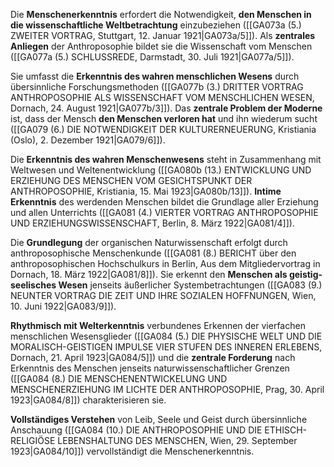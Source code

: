 
Die **Menschenerkenntnis** erfordert die Notwendigkeit, **den Menschen in die wissenschaftliche Weltbetrachtung** einzubeziehen ([[GA073a (5.) ZWEITER VORTRAG, Stuttgart, 12. Januar 1921|GA073a/5]]). Als **zentrales Anliegen** der Anthroposophie bildet sie die Wissenschaft vom Menschen ([[GA077a (5.) SCHLUSSREDE, Darmstadt, 30. Juli 1921|GA077a/5]]).

Sie umfasst die **Erkenntnis des wahren menschlichen Wesens** durch übersinnliche Forschungsmethoden ([[GA077b (3.) DRITTER VORTRAG ANTHROPOSOPHIE ALS WISSENSCHAFT VOM MENSCHLICHEN WESEN, Dornach, 24. August 1921|GA077b/3]]). Das **zentrale Problem der Moderne** ist, dass der Mensch **den Menschen verloren hat** und ihn wiederum sucht ([[GA079 (6.) DIE NOTWENDIGKEIT DER KULTURERNEUERUNG, Kristiania (Oslo), 2. Dezember 1921|GA079/6]]).

Die **Erkenntnis des wahren Menschenwesens** steht in Zusammenhang mit Weltwesen und Weltenentwicklung ([[GA080b (13.) ENTWICKLUNG UND ERZIEHUNG DES MENSCHEN VOM GESICHTSPUNKT DER ANTHROPOSOPHIE, Kristiania, 15. Mai 1923|GA080b/13]]). **Intime Erkenntnis** des werdenden Menschen bildet die Grundlage aller Erziehung und allen Unterrichts ([[GA081 (4.) VIERTER VORTRAG ANTHROPOSOPHIE UND ERZIEHUNGSWISSENSCHAFT, Berlin, 8. März 1922|GA081/4]]).

Die **Grundlegung** der organischen Naturwissenschaft erfolgt durch anthroposophische Menschenkunde ([[GA081 (8.) BERICHT über den anthroposophischen Hochschulkurs in Berlin, Aus dem Mitgliedervortrag in Dornach, 18. März 1922|GA081/8]]). Sie erkennt den **Menschen als geistig-seelisches Wesen** jenseits äußerlicher Systembetrachtungen ([[GA083 (9.) NEUNTER VORTRAG DIE ZEIT UND IHRE SOZIALEN HOFFNUNGEN, Wien, 10. Juni 1922|GA083/9]]).

**Rhythmisch mit Welterkenntnis** verbundenes Erkennen der vierfachen menschlichen Wesensglieder ([[GA084 (5.) DIE PHYSISCHE WELT UND DIE MORALISCH-GEISTIGEN IMPULSE VIER STUFEN DES INNEREN ERLEBENS, Dornach, 21. April 1923|GA084/5]]) und die **zentrale Forderung** nach Erkenntnis des Menschen jenseits naturwissenschaftlicher Grenzen ([[GA084 (8.) DIE MENSCHENENTWICKELUNG UND MENSCHENERZIEHUNG IM LICHTE DER ANTHROPOSOPHIE, Prag, 30. April 1923|GA084/8]]) charakterisieren sie.

**Vollständiges Verstehen** von Leib, Seele und Geist durch übersinnliche Anschauung ([[GA084 (10.) DIE ANTHROPOSOPHIE UND DIE ETHISCH-RELIGIÖSE LEBENSHALTUNG DES MENSCHEN, Wien, 29. September 1923|GA084/10]]) vervollständigt die Menschenerkenntnis.
